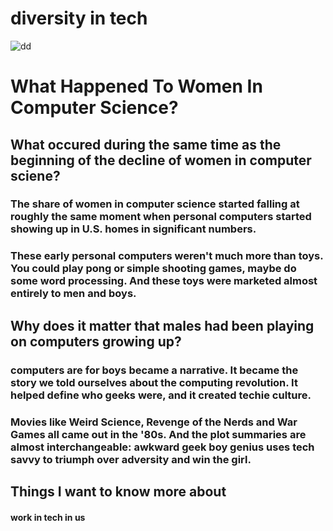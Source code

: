 # diversity in tech

![dd](https://engineering.stanford.edu/sites/default/files/styles/banner-850x400/public/diversity_in_tech_v2_web.jpg?itok=WzaEcAnp)

# What Happened To Women In Computer Science?

## What occured during the same time as the beginning of the decline of women in computer sciene?

### The share of women in computer science started falling at roughly the same moment when personal computers started showing up in U.S. homes in significant numbers.

### These early personal computers weren't much more than toys. You could play pong or simple shooting games, maybe do some word processing. And these toys were marketed almost entirely to men and boys.

## Why does it matter that males had been playing on computers growing up?

### computers are for boys became a narrative. It became the story we told ourselves about the computing revolution. It helped define who geeks were, and it created techie culture.

### Movies like Weird Science, Revenge of the Nerds and War Games all came out in the '80s. And the plot summaries are almost interchangeable: awkward geek boy genius uses tech savvy to triumph over adversity and win the girl.

## Things I want to know more about

#### work in tech in us
